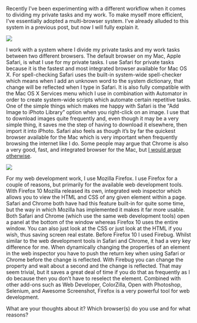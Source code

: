 Recently I’ve been experimenting with a different workflow when it comes to dividing my private tasks and my work. To make myself more efficient, I’ve essentially adopted a multi-browser system. I’ve already alluded to this system in a previous post, but now I will fully explain it.

[![](safari512px.png)](https://i0.wp.com/blog.alexseifert.com/wp-content/uploads/2012/02/safari512px-1.png?ssl=1)

I work with a system where I divide my private tasks and my work tasks between two different browsers. The default browser on my Mac, Apple Safari, is what I use for my private tasks. I use Safari for private tasks because it is the fastest and most integrated browser available for Mac OS X. For spell-checking Safari uses the built-in system-wide spell-checker which means when I add an unknown word to the system dictionary, that change will be reflected when I type in Safari. It is also fully compatible with the Mac OS X Services menu which I use in combination with Automator in order to create system-wide scripts which automate certain repetitive tasks. One of the simple things which makes me happy with Safari is the “Add Image to iPhoto Library” option when you right-click on an image. I use that to download images quite frequently and, even though it may be a very simple thing, it saves me the step of having to download it elsewhere, then import it into iPhoto. Safari also feels as though it’s by far the quickest browser available for the Mac which is very important when frequently browsing the internet like I do. Some people may argue that Chrome is also a very good, fast, and integrated browser for the Mac, but [I would argue otherwise](https://browser-notebook.blogspot.com/2012/02/why-i-dislike-google-chrome.html).

[![](firefox.png)](https://i0.wp.com/blog.alexseifert.com/wp-content/uploads/2012/02/firefox.png?ssl=1)

For my web development work, I use Mozilla Firefox. I use Firefox for a couple of reasons, but primarily for the available web development tools. With Firefox 10 Mozilla released its own, integrated web inspector which allows you to view the HTML and CSS of any given element within a page. Safari and Chrome both have had this feature built-in for quite some time, but the way in which Mozilla has implemented it makes it far more usable. Both Safari and Chrome (which use the same web development tools) open a panel at the bottom of the window whereas Firefox 10 uses the entire window. You can also just look at the CSS or just look at the HTML if you wish, thus saving screen real estate. Before Firefox 10 I used Firebug. Whilst similar to the web development tools in Safari and Chrome, it had a very key difference for me. When dynamically changing the properties of an element in the web inspector you have to push the return key when using Safari or Chrome before the change is reflected. With Firebug you can change the property and wait about a second and the change is reflected. That may seem trivial, but it saves a great deal of time if you do that as frequently as I do because then you don’t have to reselect the element. Combined with other add-ons such as Web Developer, ColorZilla, Open with Photoshop, Selenium, and Awesome Screenshot, Firefox is a very powerful tool for web development.

What are your thoughts about it? Which browser(s) do you use and for what reasons?